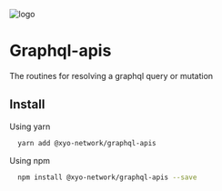 
[logo]: https://cdn.xy.company/img/brand/XY_Logo_GitHub.png

![logo]

# Graphql-apis

The routines for resolving a graphql query or mutation

## Install

Using yarn

```sh
  yarn add @xyo-network/graphql-apis
```

Using npm

```sh
  npm install @xyo-network/graphql-apis --save
```
